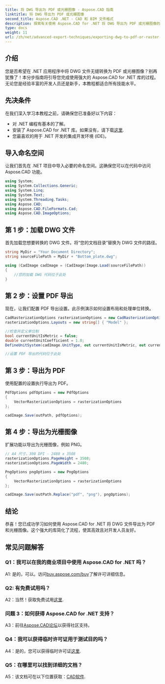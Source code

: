 ```yaml
---
title: 将 DWG 导出为 PDF 或光栅图像 - Aspose.CAD 指南
linktitle: 将 DWG 导出为 PDF 或光栅图像
second_title: Aspose.CAD .NET - CAD 和 BIM 文件格式
description: 探索有关使用 Aspose.CAD for .NET 将 DWG 导出为 PDF 或光栅图像的综合指南。了解步骤、先决条件，并亲身体验这个强大的库。
type: docs
weight: 11
url: /zh/net/advanced-export-techniques/exporting-dwg-to-pdf-or-raster-images/
---
```

## 介绍

您是否希望在 .NET 应用程序中将 DWG 文件无缝转换为 PDF 或光栅图像？别再犹豫了！本分步指南将引导您完成使用强大的 Aspose.CAD for .NET 库的过程。无论您是经验丰富的开发人员还是新手，本教程都适合所有技能水平。

## 先决条件

在我们深入学习本教程之前，请确保您已准备好以下内容：

- 对 .NET 编程有基本的了解。
- 安装了 Aspose.CAD for .NET 库。如果没有，请下载[这里](https://releases.aspose.com/cad/net/).
- 您最喜欢的用于 .NET 开发的集成开发环境 (IDE)。

## 导入命名空间

让我们首先在 .NET 项目中导入必要的命名空间。这确保您可以在代码中访问 Aspose.CAD 功能。

```csharp
using System;
using System.Collections.Generic;
using System.Linq;
using System.Text;
using System.Threading.Tasks;
using Aspose.CAD;
using Aspose.CAD.FileFormats.Cad;
using Aspose.CAD.ImageOptions;
```

## 第 1 步：加载 DWG 文件

首先加载您想要转换的 DWG 文件。将“您的文档目录”替换为 DWG 文件的路径。

```csharp
string MyDir = "Your Document Directory";
string sourceFilePath = MyDir + "Bottom_plate.dwg";

using (CadImage cadImage = (CadImage)Image.Load(sourceFilePath))
{
    //您的加载 DWG 代码位于此处
}
```

## 第 2 步：设置 PDF 导出

现在，让我们配置 PDF 导出设置。此示例演示如何设置布局和处理单位转换。

```csharp
CadRasterizationOptions rasterizationOptions = new CadRasterizationOptions();
rasterizationOptions.Layouts = new string[] { "Model" };

//检查并定义单位制
bool currentUnitIsMetric = false;
double currentUnitCoefficient = 1.0;
DefineUnitSystem(cadImage.UnitType, out currentUnitIsMetric, out currentUnitCoefficient);

//设置 PDF 导出的代码位于此处
```

## 第 3 步：导出为 PDF

使用配置的设置执行导出为 PDF。

```csharp
PdfOptions pdfOptions = new PdfOptions
{
    VectorRasterizationOptions = rasterizationOptions
};

cadImage.Save(outPath, pdfOptions);
```

## 第 4 步：导出为光栅图像

扩展功能以导出为光栅图像，例如 PNG。

```csharp
// A4 尺寸，300 DPI - 2480 x 3508
rasterizationOptions.PageHeight = 3508;
rasterizationOptions.PageWidth = 2480;

PngOptions pngOptions = new PngOptions
{
    VectorRasterizationOptions = rasterizationOptions
};

cadImage.Save(outPath.Replace("pdf", "png"), pngOptions);
```

## 结论

恭喜！您已成功学习如何使用 Aspose.CAD for .NET 将 DWG 文件导出为 PDF 和光栅图像。这个强大的库简化了流程，使其高效且对开发人员友好。

## 常见问题解答

### Q1：我可以在我的商业项目中使用 Aspose.CAD for .NET 吗？

 A1: 是的，可以。访问[buy.aspose.com/buy](https://purchase.aspose.com/buy)了解许可详细信息。

### Q2: 有免费试用吗？

 A2：当然！获取免费试用[这里](https://releases.aspose.com/).

### 问题 3：如何获得 Aspose.CAD for .NET 支持？

A3：前往[Aspose.CAD论坛](https://forum.aspose.com/c/cad/19)以获得社区支持。

### Q4：我可以获得临时许可证用于测试目的吗？

 A4：是的，您可以获得临时许可证[这里](https://purchase.aspose.com/temporary-license/).

### Q5：在哪里可以找到详细的文档？

 A5：该文档可在以下位置获取：[CAD软件](https://reference.aspose.com/cad/net/).